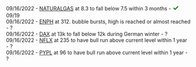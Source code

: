 09/16/2022 - [NATURALGAS](https://www.tradingview.com/chart/sLP1Ctus/?symbol=CURRENCYCOM%3ANATURALGAS) at 8.3 to fall below 7.5 within 3 months - <span style="color:green;font-weight:700;font-size:20px">✓</span> 09/19\
09/16/2022 - [ENPH](https://www.tradingview.com/chart/sLP1Ctus/?symbol=NASDAQ%3AENPH) at 312. bubble bursts, high is reached or almost reached - ?\
09/16/2022 - [DAX](https://www.tradingview.com/chart/sLP1Ctus/?symbol=XETR%3ADAX) at 13k to fall below 12k during German winter - ?\
09/16/2022 - [NFLX](https://www.tradingview.com/chart/sLP1Ctus/?symbol=NASDAQ%3ANFLX) at 235 to have bull run above current level within 1 year - ?\
09/16/2022 - [PYPL](https://www.tradingview.com/chart/sLP1Ctus/?symbol=NASDAQ%3APYPL) at 96 to have bull run above current level within 1 year - ?